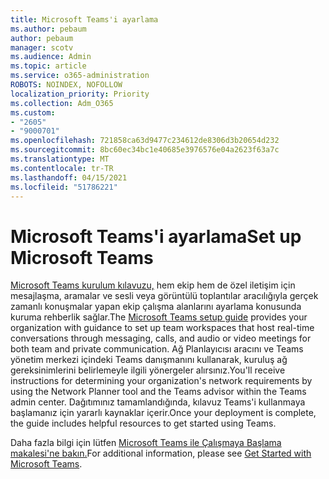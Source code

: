 ```yaml
---
title: Microsoft Teams'i ayarlama
ms.author: pebaum
author: pebaum
manager: scotv
ms.audience: Admin
ms.topic: article
ms.service: o365-administration
ROBOTS: NOINDEX, NOFOLLOW
localization_priority: Priority
ms.collection: Adm_O365
ms.custom:
- "2605"
- "9000701"
ms.openlocfilehash: 721858ca63d9477c234612de8306d3b20654d232
ms.sourcegitcommit: 8bc60ec34bc1e40685e3976576e04a2623f63a7c
ms.translationtype: MT
ms.contentlocale: tr-TR
ms.lasthandoff: 04/15/2021
ms.locfileid: "51786221"
---
```

# <a name="set-up-microsoft-teams"></a><span data-ttu-id="2dfd9-102">Microsoft Teams'i ayarlama</span><span class="sxs-lookup"><span data-stu-id="2dfd9-102">Set up Microsoft Teams</span></span>

<span data-ttu-id="2dfd9-103">[Microsoft Teams kurulum kılavuzu,](https://aka.ms/teamsguidance) hem ekip hem de özel iletişim için mesajlaşma, aramalar ve sesli veya görüntülü toplantılar aracılığıyla gerçek zamanlı konuşmalar yapan ekip çalışma alanlarını ayarlama konusunda kuruma rehberlik sağlar.</span><span class="sxs-lookup"><span data-stu-id="2dfd9-103">The  [Microsoft Teams setup guide](https://aka.ms/teamsguidance)  provides your organization with guidance to set up team workspaces that host real-time conversations through messaging, calls, and audio or video meetings for both team and private communication.</span></span> <span data-ttu-id="2dfd9-104">Ağ Planlayıcısı aracını ve Teams yönetim merkezi içindeki Teams danışmanını kullanarak, kuruluş ağ gereksinimlerini belirlemeyle ilgili yönergeler alırsınız.</span><span class="sxs-lookup"><span data-stu-id="2dfd9-104">You'll receive instructions for determining your organization's network requirements by using the Network Planner tool and the Teams advisor within the Teams admin center.</span></span> <span data-ttu-id="2dfd9-105">Dağıtımınız tamamlandığında, kılavuz Teams'i kullanmaya başlamanız için yararlı kaynaklar içerir.</span><span class="sxs-lookup"><span data-stu-id="2dfd9-105">Once your deployment is complete, the guide includes helpful resources to get started using Teams.</span></span>

<span data-ttu-id="2dfd9-106">Daha fazla bilgi için lütfen [Microsoft Teams ile Çalışmaya Başlama makalesi'ne bakın.](https://docs.microsoft.com/microsoftteams/get-started-with-teams-quick-start)</span><span class="sxs-lookup"><span data-stu-id="2dfd9-106">For additional information, please see [Get Started with Microsoft Teams](https://docs.microsoft.com/microsoftteams/get-started-with-teams-quick-start).</span></span>
